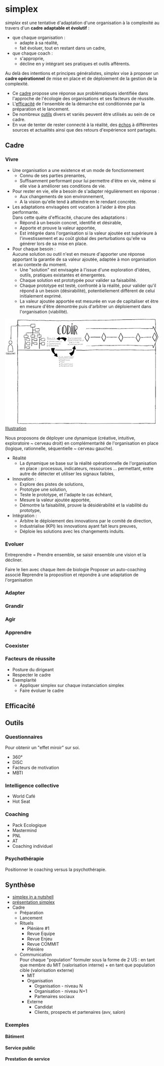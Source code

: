 <!-- <-- ------------- WHAT -------------  -->
# simplex

*simplex* est une tentative d'adaptation d'une organisation à la complexité au travers d'un **cadre adaptable et évolutif** :
- que chaque organisation :
  - adapte à sa réalité,
  - fait évoluer, tout en restant dans un cadre,
- que chaque coach :
  - s'approprie,
  - décline en y intégrant ses pratiques et outils afférents.

Au delà des intentions et principes généralistes, *simplex* vise à proposer un **cadre opérationnel** de mise en place et de déploiement de la gestion de la complexité.

- Ce [cadre](#cadre) propose une réponse aux problématiques identifiée dans l'approche de l'écologie des organisations et ses facteurs de réussite.
- L'[efficacité](#efficacité) de l'ensemble de la démarche est conditionnée par la préparation et le lancement.
- De nombreux [outils](#outils) divers et variés peuvent être utilisés au sein de ce cadre.
- En vue de tenter de rester connecté à la réalité, des [échos](/échos.md) à différentes sources et actualités ainsi que des retours d'expérience sont partagés.

## Cadre
<!-- SECTION faisant écho à chaque SECTION de l'écologie -->
<!-- 1. Reformulation en formulation entreprise -->
<!-- 2. Illustration de la proposition simplex -->
<!-- 3. Explicitation et valorisation de chaque principe simplex introduit -->

### Vivre

- Une organisation a une existence et un mode de fonctionnement
  - Connu de ses parties prenantes,
  - Suffisamment performant pour lui permettre d'être en vie, même si elle vise à améliorer ses conditions de vie.
- Pour rester en vie, elle a besoin de s'adapter régulièrement en réponse :
  - Aux changements de son environnement,
  - A la vision qu'elle tend à atteindre en le rendant concrète.
- Les adaptations envisagées ont vocation à l'aider à être plus performante.<br>Dans cette quête d'efficacité, chacune des adaptations :
  - Répond à un besoin concret, identifié et désirable,
  - Apporte et prouve la valeur apportée,
  - Est intégrée dans l'organisation si la valeur ajoutée est supérieure à l'investissement et au coût global des perturbations qu'elle va générer lors de sa mise en place.
- Pour chaque besoin : <br>
  Aucune solution ou outil n'est en mesure d'apporter une réponse apportant la garantie de sa valeur ajoutée, adaptée à mon organisation et au contexte du moment.
  - Une "solution" est envisagée à l'issue d'une exploration d'idées, outils, pratiques existantes et émergentes.
  - Chaque solution est prototypée pour valider sa faisabilité.
  - Chaque prototype est testé, confronté à la réalité, pour valider qu'il répond à un besoin (désirabilité), potentiellement différent de celui initialement exprimé.
  - La valeur ajoutée apportée est mesurée en vue de capitaliser et être en mesure d'être démontrée puis d'arbitrer un déploiement dans l'organisation (viabilité).

![](/ressources/illustrations/simplex_vivre-illustration.png)
[Illustration](/ressources/illustrations/simplex_vivre.png)

Nous proposons de déployer une dynamique (créative, intuitive, exploratoire ~ cerveau droit) en complémentarité de l'organisation en place (logique, rationnelle, séquentielle ~ cerveau gauche).
- Réalité
  - La dynamique se base sur la réalité opérationnelle de l'organisation en place : processus, indicateurs, ressources ... permettant, entre autre de détecter et utiliser les signaux faibles,
- Innovation :
  - Explore des pistes de solutions,
  - Prototype une solution,
  - Teste le prototype, et l'adapte le cas échéant,
  - Mesure la valeur ajoutée apportée,
  - Démontre la faisabilité, prouve la désidérabilité et la viabilité du prototype,
- Intègration :
  - Arbitre le déploiement des innovations par le comité de direction,
  - Industrialise (KPI) les innovations ayant fait leurs preuves,
  - Déploie les solutions avec les changements induits.

### Evoluer
Entreprendre = Prendre ensemble, se saisir ensemble une vision et la décliner.

Faire le lien avec chaque item de biologie
Proposer un auto-coaching associé
Reprendre la proposition et répondre à une adaptation de l'organisation

### Adapter

### Grandir

### Agir

### Apprendre

### Coexister

### Facteurs de réussite
- Posture du dirigeant
- Respecter le cadre
- Exemplarité
  - Appliquer simplex sur chaque instanciation simplex
  - Faire évoluer le cadre

## Efficacité

## Outils
### Questionnaires
Pour obtenir un "effet miroir" sur soi.
  - 360°
  - DISC
  - Facteurs de motivation
  - MBTI
### Intelligence collective
  - World Café
  - Hot Seat
### Coaching
  - Pack Ecologique
  - Mastermind
  - PNL
  - AT
  - Coaching individuel
### Psychothérapie
Positionner le coaching versus la psychothérapie.

## Synthèse
- [simplex in a nutshell](/simplex_in_a_nutshell.pdf)
- [présentation simplex](/simplex_presentation.pdf)
- Cadre
  - Préparation
  - Lancement
  - Rituels
    - Plénière #1
    - Revue Equipe
    - Revue Enjeu
    - Revue COMMIT
    - Plénière
  - Communication<br>
    Pour chaque "population" formuler sous la forme de 2 US : en tant que membre du MIT (valorisation interne) + en tant que population cible (valorisation externe)
    - MIT
    - Organisation
      - Organisation - niveau N
      - Organisation - niveau N+1
      - Partenaires sociaux
    - Externe
      - Candidat
      - Clients, prospects et partenaires (avv, salon)

### Exemples
#### Bâtiment
#### Service public
#### Prestation de service